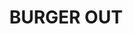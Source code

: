 ---
title: "BURGER OUT"
description: "BURGER OUT"
layout: shop
keywords:
  - 美食競賽
  - 台灣美食
  - 美食精選
datePublished: "2025-06-30"
dateModified: "2025-07-07"
city: "台北市"
district: "信義區"
address: "台北市信義區忠孝東路四段553巷22弄2號"
phone: "0227566860"
geo: "25.043165741931137, 121.5630643935445"
google_map: "https://maps.app.goo.gl/ARbMSjrkXdAK9tds8"
footinder: "https://footinder.com.tw/%E5%8F%B0%E5%8C%97%E5%B8%82%E4%BF%A1%E7%BE%A9%E5%8D%80/36899/"
official: "https://www.instagram.com/burgerout/"
award:
  - name: "500盤"
    year: "2024"
    entries:
      - dishes:
          - "是拉差美乃滋炸雞漢堡"

---